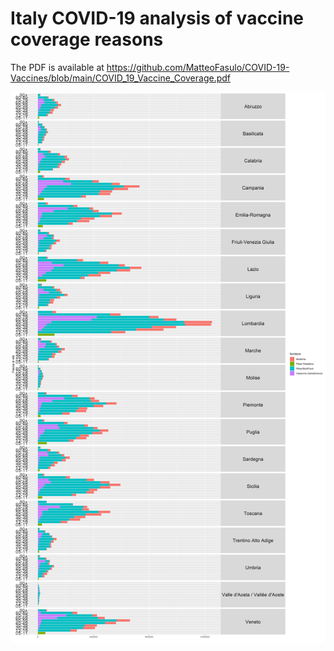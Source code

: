 # Italy COVID-19 analysis of vaccine coverage reasons
The PDF is available at https://github.com/MatteoFasulo/COVID-19-Vaccines/blob/main/COVID_19_Vaccine_Coverage.pdf

![Region and Age Group](https://github.com/MatteoFasulo/COVID-19-Vaccines/blob/main/region_and_age.png?raw=true)

